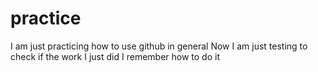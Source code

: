 # practice
I am just practicing how to use github in general
Now I am just testing to check if the work I just did 
I remember how to do it 

